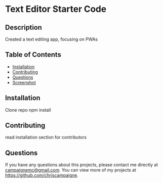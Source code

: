 # Text Editor Starter Code


  ## Description 
  Created a text editing app, focusing on PWAs
  ## Table of Contents
  * [Installation](#installation)
  * [Contributing](#contributing)
  * [Questions](#questions)
  * [Screenshot](#screenshot)
  
  ## Installation 
   Clone repo
   npm install

  ## Contributing 
  read installation section for contributors
  ## Questions
  If you have any questions about this projects, please contact me directly at campaignemc@gmail.com. You can view more of my projects at https://github.com/chriscampaigne.
 